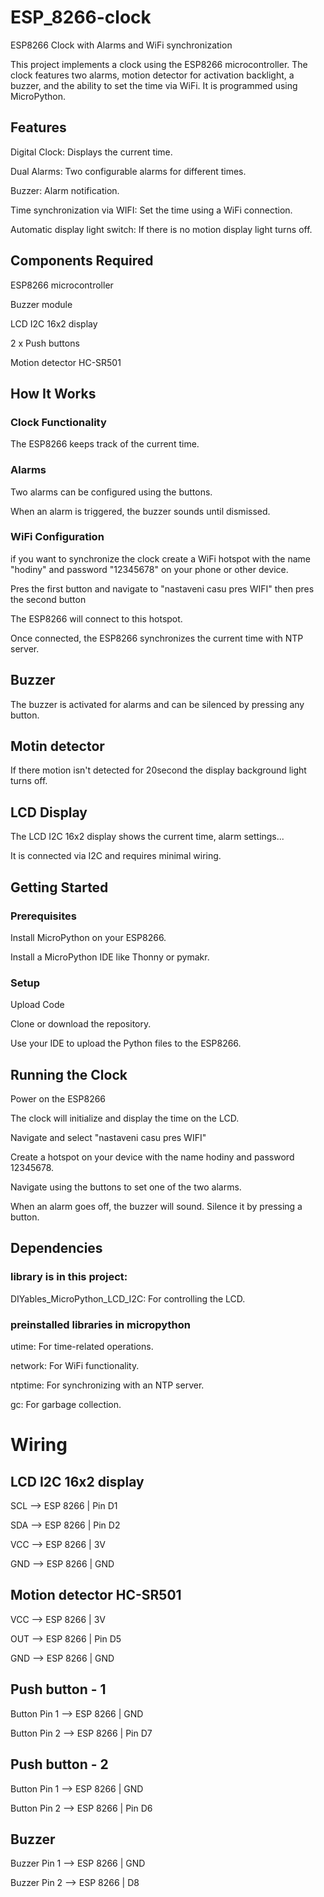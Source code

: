 # ESP_8266-clock
ESP8266 Clock with Alarms and WiFi synchronization

This project implements a clock using the ESP8266 microcontroller. The clock features two alarms, motion detector for activation backlight, a buzzer, and the ability to set the time via WiFi. It is programmed using MicroPython.

## Features
Digital Clock: Displays the current time.

Dual Alarms: Two configurable alarms for different times.

Buzzer: Alarm notification.

Time synchronization via WIFI: Set the time using a WiFi connection.

Automatic display light switch: If there is no motion display light turns off.

## Components Required
ESP8266 microcontroller

Buzzer module

LCD I2C 16x2 display

2 x Push buttons

Motion detector HC-SR501

## How It Works
### Clock Functionality

The ESP8266 keeps track of the current time.

### Alarms

Two alarms can be configured using the buttons.

When an alarm is triggered, the buzzer sounds until dismissed.
### WiFi Configuration

if you want to synchronize the clock create a WiFi hotspot with the name "hodiny" and password "12345678" on your phone or other device.

Pres the first button and navigate to "nastaveni casu pres WIFI" then pres the second button

The ESP8266 will connect to this hotspot.

Once connected, the ESP8266 synchronizes the current time with NTP server.

## Buzzer
The buzzer is activated for alarms and can be silenced by pressing any button.

## Motin detector
If there motion isn't detected for 20second the display background light turns off.

## LCD Display
The LCD I2C 16x2 display shows the current time, alarm settings...

It is connected via I2C and requires minimal wiring.

## Getting Started
### Prerequisites
Install MicroPython on your ESP8266.

Install a MicroPython IDE like Thonny or pymakr.

### Setup
Upload Code

Clone or download the repository.

Use your IDE to upload the Python files to the ESP8266.

## Running the Clock
Power on the ESP8266

The clock will initialize and display the time on the LCD.

Navigate and select "nastaveni casu pres WIFI"

Create a hotspot on your device with the name hodiny and password 12345678.

Navigate using the buttons to set one of the two alarms.

When an alarm goes off, the buzzer will sound. Silence it by pressing a button.

## Dependencies
### library is in this project: 
  DIYables_MicroPython_LCD_I2C: For controlling the LCD.

### preinstalled libraries in micropython
utime: For time-related operations.

network: For WiFi functionality.

ntptime: For synchronizing with an NTP server.

gc: For garbage collection.

# Wiring
## LCD I2C 16x2 display
SCL --> ESP 8266 | Pin D1

SDA --> ESP 8266 | Pin D2

VCC --> ESP 8266 | 3V

GND --> ESP 8266 | GND
## Motion detector HC-SR501
VCC --> ESP 8266 | 3V

OUT --> ESP 8266 | Pin D5

GND --> ESP 8266 | GND
## Push button - 1
Button Pin 1 --> ESP 8266 | GND

Button Pin 2 --> ESP 8266 | Pin D7
## Push button - 2
Button Pin 1 --> ESP 8266 | GND

Button Pin 2 --> ESP 8266 | Pin D6
## Buzzer
Buzzer Pin 1 --> ESP 8266 | GND

Buzzer Pin 2 --> ESP 8266 | D8

